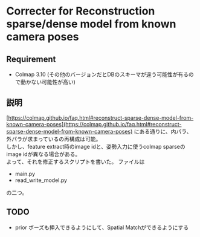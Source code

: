 # Correcter for Reconstruction sparse/dense model from known camera poses

## Requirement
- Colmap 3.10 (その他のバージョンだとDBのスキーマが違う可能性が有るので動かない可能性が高い)

## 説明
[https://colmap.github.io/faq.html#reconstruct-sparse-dense-model-from-known-camera-poses](https://colmap.github.io/faq.html#reconstruct-sparse-dense-model-from-known-camera-poses)
にある通りに、内パラ、外パラが求まっているの再構成は可能。  
しかし、feature extract時のimage idと、姿勢入力に使うcolmap sparseのimage idが異なる場合がある。  
よって、それを修正するスクリプトを書いた。
ファイルは  
- main.py
- read_write_model.py

の二つ。

## TODO
- prior ポーズも挿入できるようにして、Spatial Matchができるようにする

